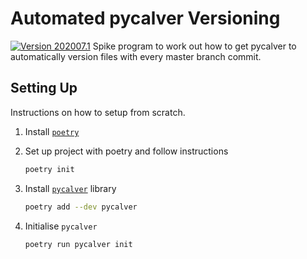 # Automated pycalver Versioning

[![Version 202007.1][version_img]]()
Spike program to work out how to get pycalver to automatically version files with every master branch commit.

## Setting Up

Instructions on how to setup from scratch.

1. Install [`poetry`](https://python-poetry.org/docs/)
2. Set up project with poetry and follow instructions

    ```bash
    poetry init
    ```

3. Install [`pycalver`](https://gitlab.com/mbarkhau/pycalver) library

    ``` bash
    poetry add --dev pycalver
    ```

4. Initialise `pycalver`

    ```bash
    poetry run pycalver init
    ```

[version_img]: https://img.shields.io/static/v1.svg?label=version&message=202007.1&color=blue
